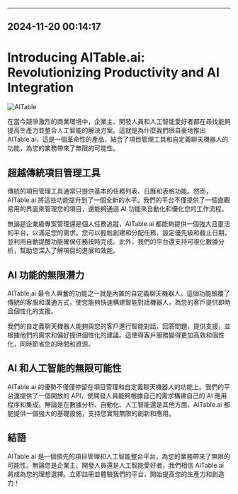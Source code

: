 

---------------------------------------------
2024-11-20 00:14:17
---------------------------------------------

# Introducing AITable.ai: Revolutionizing Productivity and AI Integration

![AITable](https://www.aitable.ai/assets/images/aitable-logo.png)

在當今競爭激烈的商業環境中，企業主、開發人員和人工智能愛好者都在尋找能夠提高生產力並整合人工智能的解決方案。這就是為什麼我們很自豪地推出 AITable.ai，這是一個革命性的產品，結合了項目管理工具和自定義聊天機器人的功能，為您的業務帶來了無限的可能性。

## 超越傳統項目管理工具

傳統的項目管理工具通常只提供基本的任務列表、日曆和表格功能。然而，AITable.ai 將這些功能提升到了一個全新的水平。我們的平台不僅提供了一個直觀易用的界面來管理您的項目，還能夠通過 AI 功能來自動化和優化您的工作流程。

無論是企業級專案管理還是個人任務追蹤，AITable.ai 都能夠提供一個強大且靈活的平台，以滿足您的需求。您可以輕鬆創建和分配任務，設定優先級和截止日期，並利用自動提醒功能確保任務按時完成。此外，我們的平台還支持可視化數據分析，幫助您深入了解項目的進展和效能。

## AI 功能的無限潛力

AITable.ai 最令人興奮的功能之一就是內置的自定義聊天機器人。這個功能顛覆了傳統的客服和溝通方式，使您能夠快速構建智能對話機器人，為您的客戶提供即時且個性化的支援。

我們的自定義聊天機器人能夠與您的客戶進行智能對話，回答問題，提供支援，並根據他們的需求和偏好提供個性化的建議。這使得客戶服務變得更加高效和個性化，同時節省您的時間和資源。

## AI 和人工智能的無限可能性

AITable.ai 的優勢不僅僅停留在項目管理和自定義聊天機器人的功能上。我們的平台還提供了一個開放的 API，使開發人員能夠根據自己的需求構建自己的 AI 應用程序和集成。無論是在數據分析、自動化、人工智能還是其他方面，AITable.ai 都能提供一個強大的基礎設施，支持您實現無限的創新和應用。

## 結語

AITable.ai 是一個領先的項目管理和人工智能整合平台，為您的業務帶來了無限的可能性。無論您是企業主、開發人員還是人工智能愛好者，我們相信 AITable.ai 將成為您的理想選擇。立即註冊並體驗我們的平台，開始提高您的生產力和創造力！

